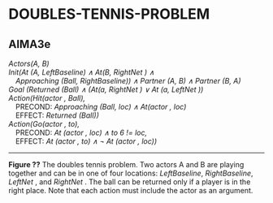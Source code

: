 # DOUBLES-TENNIS-PROBLEM

## AIMA3e
_Actors(A, B)_  
_Init(At (A, LeftBaseline) ∧ At(B, RightNet ) ∧_  
&emsp;_Approaching (Ball, RightBaseline)) ∧ Partner (A, B) ∧ Partner (B, A)_  
_Goal (Returned (Ball) ∧ (At(a, RightNet ) ∨ At (a, LeftNet ))_  
_Action(Hit(actor , Ball),_  
&emsp;PRECOND: _Approaching (Ball, loc) ∧ At(actor , loc)_  
&emsp;EFFECT: _Returned (Ball))_  
_Action(Go(actor , to),_  
&emsp;PRECOND: _At (actor , loc) ∧ to 6 != loc,_  
&emsp;EFFECT: _At (actor , to) ∧ ¬ At (actor , loc))_  

---
__Figure ??__ The doubles tennis problem. Two actors A and B are playing together and can be in
one of four locations: _LeftBaseline_, _RightBaseline_, _LeftNet_ , and _RightNet_ . The ball can be returned
only if a player is in the right place. Note that each action must include the actor as an argument.
